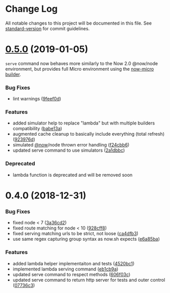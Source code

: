 # Change Log

All notable changes to this project will be documented in this file. See [standard-version](https://github.com/conventional-changelog/standard-version) for commit guidelines.

<a name="0.5.0"></a>
# [0.5.0](https://github.com/lucasconstantino/now-we-test/compare/v0.4.0...v0.5.0) (2019-01-05)


`serve` command now behaves more similarly to the Now 2.0 @now/node environment, but provides full Micro environment using the [now-micro builder](https://github.com/lucasconstantino/now-micro).

### Bug Fixes

* lint warnings ([9feef0d](https://github.com/lucasconstantino/now-we-test/commit/9feef0d))


### Features

* added simulator help to replace "lambda" but with multiple builders compatibility ([babe13a](https://github.com/lucasconstantino/now-we-test/commit/babe13a))
* augmented cache cleanup to basically include everything (total refresh) ([923976d](https://github.com/lucasconstantino/now-we-test/commit/923976d))
* simulated [@now](https://github.com/now)/node thrown error handling ([f24cbb6](https://github.com/lucasconstantino/now-we-test/commit/f24cbb6))
* updated serve command to use simulators ([2a1dbbc](https://github.com/lucasconstantino/now-we-test/commit/2a1dbbc))

### Deprecated

* lambda function is deprecated and will be removed soon



<a name="0.4.0"></a>
# 0.4.0 (2018-12-31)


### Bug Fixes

* fixed node < 7 ([3a36cd2](https://github.com/lucasconstantino/now-we-test/commit/3a36cd2))
* fixed route matching for node < 10 ([928cff8](https://github.com/lucasconstantino/now-we-test/commit/928cff8))
* fixed serving matching urls to be strict, not loose ([ca4dfb3](https://github.com/lucasconstantino/now-we-test/commit/ca4dfb3))
* use same regex capturing group syntax as now.sh expects ([e6a85ba](https://github.com/lucasconstantino/now-we-test/commit/e6a85ba))


### Features

* added lambda helper implementaiton and tests ([4520bc1](https://github.com/lucasconstantino/now-we-test/commit/4520bc1))
* implemented lambda serving command ([eb1cb9a](https://github.com/lucasconstantino/now-we-test/commit/eb1cb9a))
* updated serve command to respect methods ([606f03c](https://github.com/lucasconstantino/now-we-test/commit/606f03c))
* updated serve command to return http server for tests and outer control ([07736c3](https://github.com/lucasconstantino/now-we-test/commit/07736c3))
